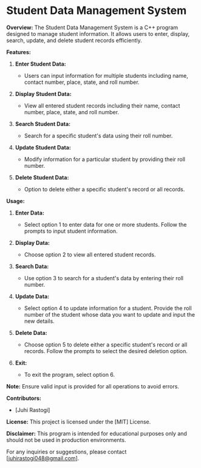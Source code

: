 # Student Data Management System

**Overview:**
The Student Data Management System is a C++ program designed to manage student information. It allows users to enter, display, search, update, and delete student records efficiently.

**Features:**

1. **Enter Student Data:**
   - Users can input information for multiple students including name, contact number, place, state, and roll number.

2. **Display Student Data:**
   - View all entered student records including their name, contact number, place, state, and roll number.

3. **Search Student Data:**
   - Search for a specific student's data using their roll number.

4. **Update Student Data:**
   - Modify information for a particular student by providing their roll number.

5. **Delete Student Data:**
   - Option to delete either a specific student's record or all records.

**Usage:**

1. **Enter Data:**
   - Select option 1 to enter data for one or more students. Follow the prompts to input student information.

2. **Display Data:**
   - Choose option 2 to view all entered student records.

3. **Search Data:**
   - Use option 3 to search for a student's data by entering their roll number.

4. **Update Data:**
   - Select option 4 to update information for a student. Provide the roll number of the student whose data you want to update and input the new details.

5. **Delete Data:**
   - Choose option 5 to delete either a specific student's record or all records. Follow the prompts to select the desired deletion option.

6. **Exit:**
   - To exit the program, select option 6.

**Note:**
Ensure valid input is provided for all operations to avoid errors. 

**Contributors:**
- [Juhi Rastogi]

**License:**
This project is licensed under the [MIT] License.

**Disclaimer:**
This program is intended for educational purposes only and should not be used in production environments.

For any inquiries or suggestions, please contact [juhirastogi048@gmail.com].
